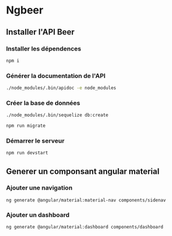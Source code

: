 # Ngbeer

## Installer l'API Beer

### Installer les dépendences

```sh
npm i
```

### Générer la documentation de l'API

```sh
./node_modules/.bin/apidoc -e node_modules
```

### Créer la base de données

```sh
./node_modules/.bin/sequelize db:create
```

```sh
npm run migrate
```

### Démarrer le serveur

```sh
npm run devstart
```

## Generer un componsant angular material

### Ajouter une navigation
```
ng generate @angular/material:material-nav components/sidenav
```

### Ajouter un dashboard

```
ng generate @angular/material:dashboard components/dashboard
```
